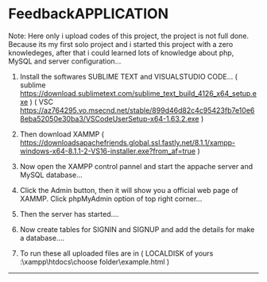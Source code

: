 # FeedbackAPPLICATION

Note: Here only i upload codes of this project, the project is not full done. Because its my first solo project and i started this project with a zero knowledeges, after that i could learned lots of knowledge about php, MySQL and server configuration...


1. Install the softwares SUBLIME TEXT and VISUALSTUDIO CODE...
( sublime https://download.sublimetext.com/sublime_text_build_4126_x64_setup.exe )
( VSC https://az764295.vo.msecnd.net/stable/899d46d82c4c95423fb7e10e68eba52050e30ba3/VSCodeUserSetup-x64-1.63.2.exe )

2. Then download XAMMP ( https://downloadsapachefriends.global.ssl.fastly.net/8.1.1/xampp-windows-x64-8.1.1-2-VS16-installer.exe?from_af=true )

3. Now open the XAMPP control pannel and start the appache server and MySQL database...
4. Click the Admin button, then it will show you a official web page of XAMMP. Click phpMyAdmin option of top right corner...
5. Then the server has started....
6. Now create tables for SIGNIN and SIGNUP and add the details for make a database....
7. To run these all uploaded files are in ( LOCALDISK of yours :\xampp\htdocs\choose folder\example.html )
--------------------------------------------------------------------------------------------------------------------------------------------------------------------
